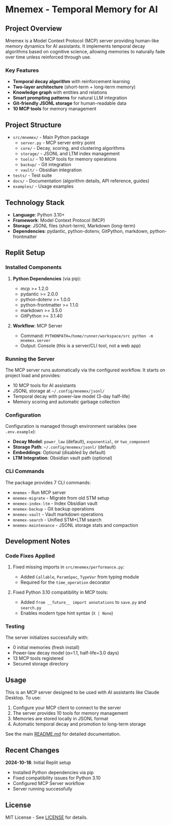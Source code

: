 # Mnemex - Temporal Memory for AI

## Project Overview

Mnemex is a Model Context Protocol (MCP) server providing human-like memory dynamics for AI assistants. It implements temporal decay algorithms based on cognitive science, allowing memories to naturally fade over time unless reinforced through use.

### Key Features

- **Temporal decay algorithm** with reinforcement learning
- **Two-layer architecture** (short-term + long-term memory)
- **Knowledge graph** with entities and relations
- **Smart prompting patterns** for natural LLM integration
- **Git-friendly JSONL storage** for human-readable data
- **10 MCP tools** for memory management

## Project Structure

- `src/mnemex/` - Main Python package
  - `server.py` - MCP server entry point
  - `core/` - Decay, scoring, and clustering algorithms
  - `storage/` - JSONL and LTM index management
  - `tools/` - 10 MCP tools for memory operations
  - `backup/` - Git integration
  - `vault/` - Obsidian integration
- `tests/` - Test suite
- `docs/` - Documentation (algorithm details, API reference, guides)
- `examples/` - Usage examples

## Technology Stack

- **Language**: Python 3.10+
- **Framework**: Model Context Protocol (MCP)
- **Storage**: JSONL files (short-term), Markdown (long-term)
- **Dependencies**: pydantic, python-dotenv, GitPython, markdown, python-frontmatter

## Replit Setup

### Installed Components

1. **Python Dependencies** (via pip):
   - mcp >= 1.2.0
   - pydantic >= 2.0.0
   - python-dotenv >= 1.0.0
   - python-frontmatter >= 1.1.0
   - markdown >= 3.5.0
   - GitPython >= 3.1.40

2. **Workflow**: MCP Server
   - Command: `PYTHONPATH=/home/runner/workspace/src python -m mnemex.server`
   - Output: Console (this is a server/CLI tool, not a web app)

### Running the Server

The MCP server runs automatically via the configured workflow. It starts on project load and provides:

- 10 MCP tools for AI assistants
- JSONL storage at `~/.config/mnemex/jsonl/`
- Temporal decay with power-law model (3-day half-life)
- Memory scoring and automatic garbage collection

### Configuration

Configuration is managed through environment variables (see `.env.example`):

- **Decay Model**: `power_law` (default), `exponential`, or `two_component`
- **Storage Path**: `~/.config/mnemex/jsonl/` (default)
- **Embeddings**: Optional (disabled by default)
- **LTM Integration**: Obsidian vault path (optional)

### CLI Commands

The package provides 7 CLI commands:

- `mnemex` - Run MCP server
- `mnemex-migrate` - Migrate from old STM setup
- `mnemex-index-ltm` - Index Obsidian vault
- `mnemex-backup` - Git backup operations
- `mnemex-vault` - Vault markdown operations
- `mnemex-search` - Unified STM+LTM search
- `mnemex-maintenance` - JSONL storage stats and compaction

## Development Notes

### Code Fixes Applied

1. Fixed missing imports in `src/mnemex/performance.py`:
   - Added `Callable`, `ParamSpec`, `TypeVar` from typing module
   - Required for the `time_operation` decorator

2. Fixed Python 3.10 compatibility in MCP tools:
   - Added `from __future__ import annotations` to `save.py` and `search.py`
   - Enables modern type hint syntax (`X | None`)

### Testing

The server initializes successfully with:
- 0 initial memories (fresh install)
- Power-law decay model (α=1.1, half-life=3.0 days)
- 13 MCP tools registered
- Secured storage directory

## Usage

This is an MCP server designed to be used with AI assistants like Claude Desktop. To use:

1. Configure your MCP client to connect to the server
2. The server provides 10 tools for memory management
3. Memories are stored locally in JSONL format
4. Automatic temporal decay and promotion to long-term storage

See the main [README.md](README.md) for detailed documentation.

## Recent Changes

**2024-10-18**: Initial Replit setup
- Installed Python dependencies via pip
- Fixed compatibility issues for Python 3.10
- Configured MCP Server workflow
- Server running successfully

## License

MIT License - See [LICENSE](LICENSE) for details.
